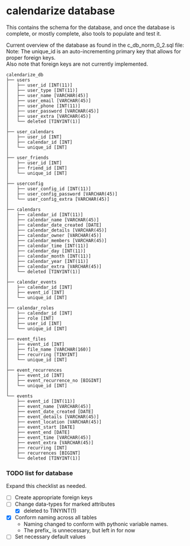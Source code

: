 # calendarize database
This contains the schema for the database, and once the database is complete, or mostly complete, 
also tools to populate and test it.

Current overview of the database as found in the c_db_norm_0_2.sql file:  
Note: The unique_id is an auto-incrementing primary key that allows for proper foreign keys.  
Also note that foreign keys are not currently implemented.

```
calendarize_db
├── users
│   ├── user_id [INT(11)]
│   ├── user_type [INT(11)]
│   ├── user_name [VARCHAR(45)]
│   ├── user_email [VARCHAR(45)]
│   ├── user_phone [INT(11)]
│   ├── user_password [VARCHAR(45)]
│   ├── user_extra [VARCHAR(45)]
│   └── deleted [TINYINT(1)]
│
├── user_calendars
│   ├── user_id [INT]
│   ├── calendar_id [INT]
│   └── unique_id [INT]
│
├── user_friends
│   ├── user_id [INT]
│   ├── friend_id [INT]
│   └── unique_id [INT]
│
├── userconfig
│   ├── user_config_id [INT(11)]
│   ├── user_config_password [VARCHAR(45)]
│   └── user_config_extra [VARCHAR(45)]
│
├── calendars
│   ├── calendar_id [INT(11)]
│   ├── calendar_name [VARCHAR(45)]
│   ├── calendar_date_created [DATE]
│   ├── calendar_details [VARCHAR(45)]
│   ├── calendar_owner [VARCHAR(45)]
│   ├── calendar_members [VARCHAR(45)]
│   ├── calendar_time [INT(11)]
│   ├── calendar_day [INT(11)]
│   ├── calendar_month [INT(11)]
│   ├── calendar_year [INT(11)]
│   ├── calendar_extra [VARCHAR(45)]
│   └── deleted [TINYINT(1)]
│
├── calendar_events
│   ├── calendar_id [INT]
│   ├── event_id [INT]
│   └── unique_id [INT]
│
├── calendar_roles
│   ├── calendar_id [INT]
│   ├── role [INT]
│   ├── user_id [INT]
│   └── unique_id [INT]
│
├── event_files
│   ├── event_id [INT]
│   ├── file_name [VARCHAR(160)]
│   ├── recurring [TINYINT]
│   └── unique_id [INT]
│
├── event_recurrences
│   ├── event_id [INT]
│   ├── event_recurrence_no [BIGINT]
│   └── unique_id [INT]
│
└── events
    ├── event_id [INT(11)]
    ├── event_name [VARCHAR(45)]
    ├── event_date_created [DATE]
    ├── event_details [VARCHAR(45)]
    ├── event_location [VARCHAR(45)]
    ├── event_start [DATE]
    ├── event_end [DATE]
    ├── event_time [VARCHAR(45)]
    ├── event_extra [VARCHAR(45)]
    ├── recurring [INT]
    ├── recurrences [BIGINT]
    └── deleted [TINYINT(1)]
```

### TODO list for database
Expand this checklist as needed.
- [ ] Create appropriate foreign keys
- [ ] Change data-types for marked attributes
    - [x] deleted to TINYINT(1)
- [x] Conform naming across all tables
    - Naming changed to conform with pythonic variable names.
    - The prefix_ is unnecessary, but left in for now
- [ ] Set necessary default values
